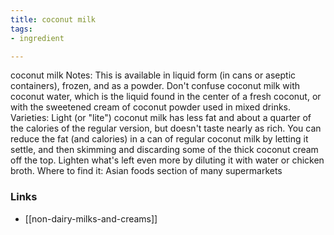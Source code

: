 ```yaml
---
title: coconut milk
tags:
- ingredient

---
```

coconut milk Notes: This is available in liquid form (in cans or aseptic containers), frozen, and as a powder. Don't confuse coconut milk with coconut water, which is the liquid found in the center of a fresh coconut, or with the sweetened cream of coconut powder used in mixed drinks. Varieties: Light (or "lite") coconut milk has less fat and about a quarter of the calories of the regular version, but doesn't taste nearly as rich. You can reduce the fat (and calories) in a can of regular coconut milk by letting it settle, and then skimming and discarding some of the thick coconut cream off the top. Lighten what's left even more by diluting it with water or chicken broth. Where to find it: Asian foods section of many supermarkets

### Links

* [[non-dairy-milks-and-creams]]

